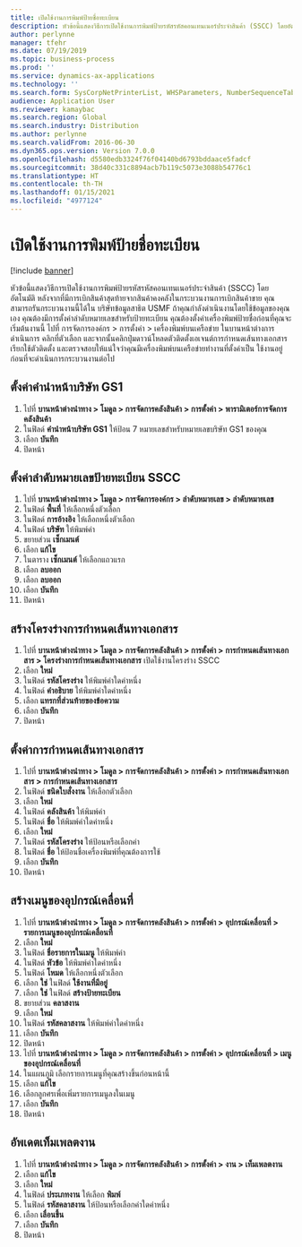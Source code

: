 ```yaml
---
title: เปิดใช้งานการพิมพ์ป้ายชื่อทะเบียน
description: หัวข้อนี้แสดงวิธีการเปิดใช้งานการพิมพ์ป้ายรหัสรหัสคอนเทนเนอร์ประจำสินค้า (SSCC) โดยอัตโนมัติ หลังจากที่มีการเบิกสินค้าสุดท้ายจากสินค้าคงคลังในกระบวนงานการเบิกสินค้าขาย
author: perlynne
manager: tfehr
ms.date: 07/19/2019
ms.topic: business-process
ms.prod: ''
ms.service: dynamics-ax-applications
ms.technology: ''
ms.search.form: SysCorpNetPrinterList, WHSParameters, NumberSequenceTableListPage, NumberSequenceDetails, WHSDocumentRoutingLayout, WHSDocumentRouting, WHSRFMenuItem, WHSRFMenu, WHSWorkTemplateTable, WHSLicensePlateLabelBuildConfig, WHSLicensePlateLabel
audience: Application User
ms.reviewer: kamaybac
ms.search.region: Global
ms.search.industry: Distribution
ms.author: perlynne
ms.search.validFrom: 2016-06-30
ms.dyn365.ops.version: Version 7.0.0
ms.openlocfilehash: d5580edb3324f76f04140bd6793bddaace5fadcf
ms.sourcegitcommit: 38d40c331c8894acb7b119c5073e3088b54776c1
ms.translationtype: HT
ms.contentlocale: th-TH
ms.lasthandoff: 01/15/2021
ms.locfileid: "4977124"
---
```

# <a name="enable-license-plate-label-printing"></a>เปิดใช้งานการพิมพ์ป้ายชื่อทะเบียน

[!include [banner](../../includes/banner.md)]

หัวข้อนี้แสดงวิธีการเปิดใช้งานการพิมพ์ป้ายรหัสรหัสคอนเทนเนอร์ประจำสินค้า (SSCC) โดยอัตโนมัติ หลังจากที่มีการเบิกสินค้าสุดท้ายจากสินค้าคงคลังในกระบวนงานการเบิกสินค้าขาย คุณสามารถรันกระบวนงานนี้ได้ใน บริษัทข้อมูลสาธิต USMF ถ้าคุณกำลังดำเนินงานโดยใช้ข้อมูลของคุณเอง คุณต้องมีการตั้งค่าลำดับหมายเลขสำหรับป้ายทะเบียน คุณต้องตั้งค่าเครื่องพิมพ์ป้ายชื่อก่อนที่คุณจะเริ่มต้นงานนี้ ไปที่ การจัดการองค์กร > การตั้งค่า > เครื่องพิมพ์บนเครือข่าย ในบานหน้าต่างการดำเนินการ คลิกที่ตัวเลือก และจากนั้นคลิกปุ่มดาวน์โหลดตัวติดตั้งเอเจนต์การกำหนดเส้นทางเอกสาร เรียกใช้ตัวติดตั้ง และตรวจสอบให้แน่ใจว่าคุณมีเครื่องพิมพ์บนเครือข่ายทำงานที่ตั้งค่าเป็น ใช้งานอยู่ ก่อนที่จะดำเนินการกระบวนงานต่อไป


## <a name="set-up-the-gs1-company-prefix"></a>ตั้งค่าคำนำหน้าบริษัท GS1
1. ไปที่ **บานหน้าต่างนำทาง > โมดูล > การจัดการคลังสินค้า > การตั้งค่า > พารามิเตอร์การจัดการคลังสินค้า**
2. ในฟิลด์ **คำนำหน้าบริษัท GS1** ให้ป้อน 7 หมายเลขสำหรับหมายเลขบริษัท GS1 ของคุณ
3. เลือก **บันทึก**
4. ปิดหน้า

## <a name="setup-the-sscc-license-plate-number-sequence"></a>ตั้งค่าลำดับหมายเลขป้ายทะเบียน SSCC
1. ไปที่ **บานหน้าต่างนำทาง > โมดูล > การจัดการองค์กร > ลำดับหมายเลข > ลำดับหมายเลข**
2. ในฟิลด์ **พื้นที่** ให้เลือกหนึ่งตัวเลือก
3. ในฟิลด์ **การอ้างอิง** ให้เลือกหนึ่งตัวเลือก
4. ในฟิลด์ **บริษัท** ให้พิมพ์ค่า
5. ขยายส่วน **เซ็กเมนต์**
6. เลือก **แก้ไข**
7. ในตาราง **เซ็กเมนต์** ให้เลือกแถวแรก
8. เลือก **ลบออก**
9. เลือก **ลบออก**
10. เลือก **บันทึก**
11. ปิดหน้า

## <a name="create-the-document-route-layout"></a>สร้างโครงร่างการกำหนดเส้นทางเอกสาร
1. ไปที่ **บานหน้าต่างนำทาง > โมดูล > การจัดการคลังสินค้า > การตั้งค่า > การกำหนดเส้นทางเอกสาร > โครงร่างการกำหนดเส้นทางเอกสาร** เปิดใช้งานโครงร่าง SSCC  
2. เลือก **ใหม่**
3. ในฟิลด์ **รหัสโครงร่าง** ให้พิมพ์ค่าใดค่าหนึ่ง
4. ในฟิลด์ **คำอธิบาย** ให้พิมพ์ค่าใดค่าหนึ่ง
5. เลือก **แทรกที่ส่วนท้ายของข้อความ**
6. เลือก **บันทึก**
7. ปิดหน้า

## <a name="set-up-the-document-routing"></a>ตั้งค่าการกำหนดเส้นทางเอกสาร
1. ไปที่ **บานหน้าต่างนำทาง > โมดูล > การจัดการคลังสินค้า > การตั้งค่า > การกำหนดเส้นทางเอกสาร > การกำหนดเส้นทางเอกสาร**
2. ในฟิลด์ **ชนิดใบสั่งงาน** ให้เลือกตัวเลือก
3. เลือก **ใหม่**
4. ในฟิลด์ **คลังสินค้า** ให้พิมพ์ค่า
5. ในฟิลด์ **ชื่อ** ให้พิมพ์ค่าใดค่าหนึ่ง
6. เลือก **ใหม่**
7. ในฟิลด์ **รหัสโครงร่าง** ให้ป้อนหรือเลือกค่า
8. ในฟิลด์ **ชื่อ** ให้ป้อนชื่อเครื่องพิมพ์ที่คุณต้องการใช้
9. เลือก **บันทึก**
10. ปิดหน้า

## <a name="create-mobile-device-menu"></a>สร้างเมนูของอุปกรณ์เคลื่อนที่
1. ไปที่ **บานหน้าต่างนำทาง > โมดูล > การจัดการคลังสินค้า > การตั้งค่า > อุปกรณ์เคลื่อนที่ > รายการเมนูของอุปกรณ์เคลื่อนที่**
2. เลือก **ใหม่**
3. ในฟิลด์ **ชื่อรายการในเมนู** ให้พิมพ์ค่า
4. ในฟิลด์ **หัวข้อ** ให้พิมพ์ค่าใดค่าหนึ่ง
5. ในฟิลด์ **โหมด** ให้เลือกหนึ่งตัวเลือก
6. เลือก **ใช่** ในฟิลด์ **ใช้งานที่มีอยู่**
7. เลือก **ใช่** ในฟิลด์ **สร้างป้ายทะเบียน**
8. ขยายส่วน **คลาสงาน**
9. เลือก **ใหม่**
10. ในฟิลด์ **รหัสคลาสงาน** ให้พิมพ์ค่าใดค่าหนึ่ง
11. เลือก **บันทึก**
12. ปิดหน้า
13. ไปที่ **บานหน้าต่างนำทาง > โมดูล > การจัดการคลังสินค้า > การตั้งค่า > อุปกรณ์เคลื่อนที่ > เมนูของอุปกรณ์เคลื่อนที่**
14. ในแผนภูมิ เลือกรายการเมนูที่คุณสร้างขึ้นก่อนหน้านี้
15. เลือก **แก้ไข**
16. เลือกลูกศรเพื่อเพิ่มรายการเมนูลงในเมนู
17. เลือก **บันทึก**
18. ปิดหน้า

## <a name="update-a-work-template"></a>อัพเดตเท็มเพลตงาน
1. ไปที่ **บานหน้าต่างนำทาง > โมดูล > การจัดการคลังสินค้า > การตั้งค่า > งาน > เท็มเพลตงาน**
2. เลือก **แก้ไข**
3. เลือก **ใหม่**
4. ในฟิลด์ **ประเภทงาน** ให้เลือก **พิมพ์**
5. ในฟิลด์ **รหัสคลาสงาน** ให้ป้อนหรือเลือกค่าใดค่าหนึ่ง
6. เลือก **เลื่อนขึ้น**
7. เลือก **บันทึก**
8. ปิดหน้า

